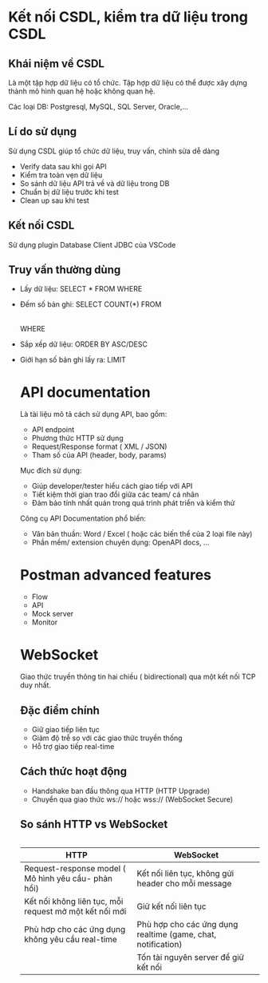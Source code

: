 # Kết nối CSDL, kiểm tra dữ liệu trong CSDL
## Khái niệm về CSDL
Là một tập hợp dữ liệu có tổ chức.
Tập hợp dữ liệu có thể được xây dựng thành mô hình quan hệ hoặc không quan hệ.

Các loại DB: Postgresql, MySQL, SQL Server, Oracle,...

## Lí do sử dụng
Sử dụng CSDL giúp tổ chức dữ liệu, truy vấn, chỉnh sửa dễ dàng
- Verify data sau khi gọi API
- Kiểm tra toàn vẹn dữ liệu
- So sánh dữ liệu API trả về và dữ liệu trong DB
- Chuẩn bị dữ liệu trước khi test
- Clean up sau khi test

## Kết nối CSDL
 Sử dụng plugin Database Client JDBC của VSCode

## Truy vấn thường dùng
- Lấy dữ liệu: SELECT * FROM <table> WHERE <condition>
- Đếm số bản ghi: SELECT COUNT(*) FROM <table> WHERE <condition>

- Sắp xếp dữ liệu: ORDER BY <field> ASC/DESC
- Giới hạn số bản ghi lấy ra: LIMIT <number>

# API documentation
Là tài liệu mô tả cách sử dụng API, bao gồm:
- API endpoint
- Phương thức HTTP sử dụng
- Request/Response format ( XML / JSON) 
- Tham số của API (header, body, params)

Mục đích sử dụng:
- Giúp developer/tester hiểu cách giao tiếp với API
- Tiết kiệm thời gian trao đổi giữa các team/ cá nhân
- Đảm bảo tính nhất quán trong quá trình phát triển và kiểm thử

Công cụ API Documentation phổ biến:
- Văn bản thuần: Word / Excel ( hoặc các biến thể của 2 loại file này)
- Phần mềm/ extension chuyên dụng: OpenAPI docs, ...

# Postman advanced features
- Flow
- API
- Mock server
- Monitor

# WebSocket
Giao thức truyền thông tin hai chiều ( bidirectional) qua một kết nối TCP duy nhất.

## Đặc điểm chính
- Giữ giao tiếp liên tục
- Giảm độ trễ so với các giao thức truyền thống
- Hỗ trợ giao tiếp real-time

## Cách thức hoạt động
- Handshake ban đầu thông qua HTTP (HTTP Upgrade)
- Chuyển qua giao thức ws:// hoặc wss:// (WebSocket Secure)

## So sánh HTTP vs WebSocket
| HTTP         | WebSocket                     |
|-----------------|-------------------------------|
| Request-response model ( Mô hình yêu cầu- phản hồi)   | Kết nối liên tục, không gửi header cho mỗi message                 |
| Kết nối không liên tục, mỗi request mở một kết nối mới         | Giữ kết nối liên tục        |
| Phù hơp cho các ứng dụng không yêu cầu real-time | Phù hợp cho các ứng dụng realtime (game, chat, notification)                    |
| | Tốn tài nguyên server để giữ kết nối |



